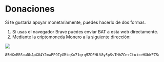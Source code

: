 # Donaciones

Si te gustaría apoyar monetariamente, puedes hacerlo de dos formas.

1. Si usas el navegador Brave puedes enviar BAT a esta web directamente.
2. Mediante la criptomoneda [Monero](https://www.getmonero.org/) a la siguiente dirección:

  ![](attachments/monero-qr.webp)

  ```
  85NXvBRSoaDbApX84Y2mwPF9ZyGMtqXx71qrqMZDEHLV8y5pSsTHhZCezCtuiceHXbWFZS4xvCzyRULMEnAG6Bi1Tu8bGYa
  ```

